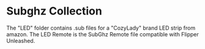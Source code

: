 # Subghz Collection

The "LED" folder contains .sub files for a "CozyLady" brand LED strip from amazon. The LED Remote is the SubGhz Remote file compatible with Flipper Unleashed.
